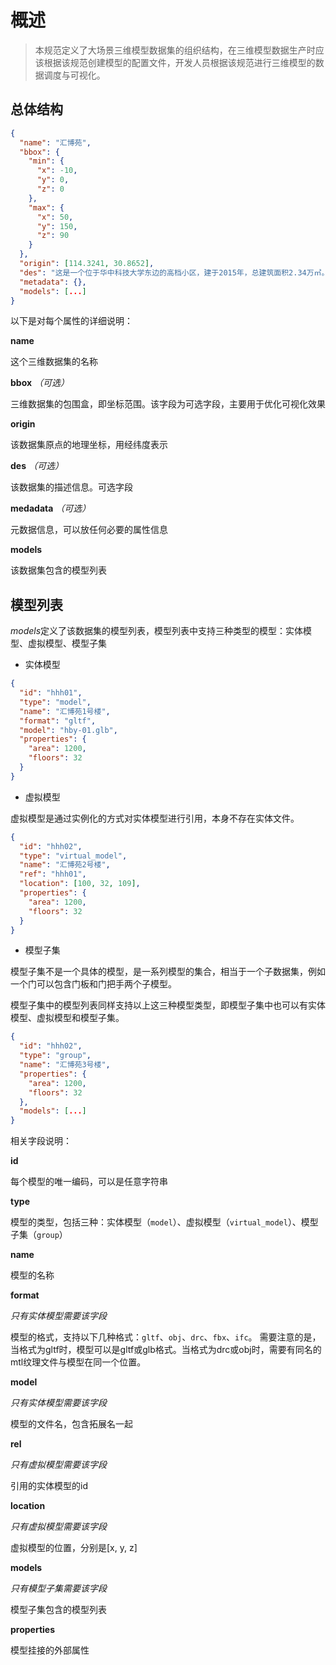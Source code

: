 # 概述

> 本规范定义了大场景三维模型数据集的组织结构，在三维模型数据生产时应该根据该规范创建模型的配置文件，开发人员根据该规范进行三维模型的数据调度与可视化。


## 总体结构

```json
{
  "name": "汇博苑",
  "bbox": {
    "min": {
      "x": -10,
      "y": 0,
      "z": 0
    },
    "max": {
      "x": 50,
      "y": 150,
      "z": 90
    }
  },
  "origin": [114.3241, 30.8652],
  "des": "这是一个位于华中科技大学东边的高档小区，建于2015年，总建筑面积2.34万㎡。",
  "metadata": {},
  "models": [...]
}
```

以下是对每个属性的详细说明：

**name**

这个三维数据集的名称

**bbox**  *（可选）*

三维数据集的包围盒，即坐标范围。该字段为可选字段，主要用于优化可视化效果

**origin**

该数据集原点的地理坐标，用经纬度表示

**des**  *（可选）*

该数据集的描述信息。可选字段

**medadata**   *（可选）*

元数据信息，可以放任何必要的属性信息

**models**

该数据集包含的模型列表

## 模型列表

*models*定义了该数据集的模型列表，模型列表中支持三种类型的模型：实体模型、虚拟模型、模型子集

- 实体模型

```json
{
  "id": "hhh01",
  "type": "model",
  "name": "汇博苑1号楼",
  "format": "gltf",
  "model": "hby-01.glb",
  "properties": {
    "area": 1200,
    "floors": 32
  }
}
```

- 虚拟模型

虚拟模型是通过实例化的方式对实体模型进行引用，本身不存在实体文件。

```json
{
  "id": "hhh02",
  "type": "virtual_model",
  "name": "汇博苑2号楼",
  "ref": "hhh01",
  "location": [100, 32, 109],
  "properties": {
    "area": 1200,
    "floors": 32
  }
}
```

- 模型子集

模型子集不是一个具体的模型，是一系列模型的集合，相当于一个子数据集，例如一个门可以包含门板和门把手两个子模型。

模型子集中的模型列表同样支持以上这三种模型类型，即模型子集中也可以有实体模型、虚拟模型和模型子集。

```json
{
  "id": "hhh02",
  "type": "group",
  "name": "汇博苑3号楼",
  "properties": {
    "area": 1200,
    "floors": 32
  },
  "models": [...]
}
```

相关字段说明：

**id**

每个模型的唯一编码，可以是任意字符串

**type**

模型的类型，包括三种：实体模型（`model`）、虚拟模型（`virtual_model`）、模型子集（`group`）

**name**

模型的名称

**format**

*只有实体模型需要该字段*

模型的格式，支持以下几种格式：`gltf`、`obj`、`drc`、`fbx`、`ifc`。
需要注意的是，当格式为gltf时，模型可以是gltf或glb格式。当格式为drc或obj时，需要有同名的mtl纹理文件与模型在同一个位置。

**model**

*只有实体模型需要该字段*

模型的文件名，包含拓展名一起

**rel**

*只有虚拟模型需要该字段*

引用的实体模型的id

**location**

*只有虚拟模型需要该字段*

虚拟模型的位置，分别是[x, y, z]

**models**

*只有模型子集需要该字段*

模型子集包含的模型列表

**properties**

模型挂接的外部属性